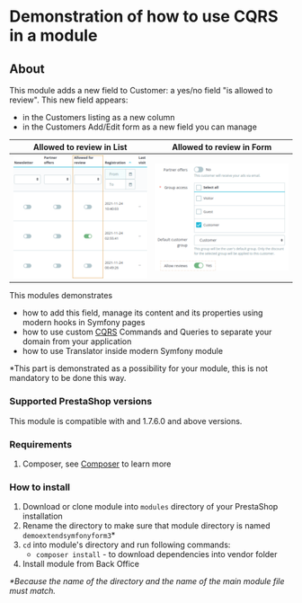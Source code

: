 # Demonstration of how to use CQRS in a module

## About

This module adds a new field to Customer: a yes/no field "is allowed to review".
This new field appears:
- in the Customers listing as a new column
- in the Customers Add/Edit form as a new field you can manage

Allowed to review in List  | Allowed to review in Form
------------- | -------------
![Allowed to review in List](democqrshooksusage_list.png)  | ![Allowed to review in Form](democqrshooksusage_form.png)

This modules demonstrates
 - how to add this field, manage its content and its
properties using modern hooks in Symfony pages
 - how to use custom [CQRS](https://devdocs.prestashop.com/1.7/development/architecture/domain/cqrs/) Commands and Queries to separate your domain from your application
 - how to use Translator inside modern Symfony module

*This part is demonstrated as a possibility for your module, this is not mandatory to be done this way.

 ### Supported PrestaShop versions

 This module is compatible with and 1.7.6.0 and above versions.
 
 ### Requirements
 
  1. Composer, see [Composer](https://getcomposer.org/) to learn more
 
 ### How to install
 
  1. Download or clone module into `modules` directory of your PrestaShop installation
  2. Rename the directory to make sure that module directory is named `demoextendsymfonyform3`*
  3. `cd` into module's directory and run following commands:
      - `composer install` - to download dependencies into vendor folder
  4. Install module from Back Office
 
 _*Because the name of the directory and the name of the main module file must match._
 

